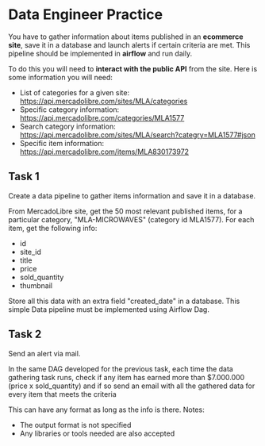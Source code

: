 # Data Engineer Practice

You have to gather information about items published in an **ecommerce site**, save it in a database and launch alerts if certain criteria are met. This pipeline should be implemented in **airflow** and run daily.

To do this you will need to **interact with the public API** from the site. Here is some information you will need:

* List of categories for a given site: https://api.mercadolibre.com/sites/MLA/categories
* Specific category information: https://api.mercadolibre.com/categories/MLA1577
* Search category information: https://api.mercadolibre.com/sites/MLA/search?categry=MLA1577#json
* Specific item information: https://api.mercadolibre.com/items/MLA830173972

## Task 1

Create a data pipeline to gather items information and save it in a database.

From MercadoLibre site, get the 50 most relevant published items, for a particular category, "MLA-MICROWAVES" (category id MLA1577). For each item, get the following info:

* id
* site_id
* title
* price
* sold_quantity
* thumbnail

Store all this data with an extra field "created_date" in a database. This simple Data pipeline must be implemented using Airflow Dag.

## Task 2

Send an alert via mail.

In the same DAG developed for the previous task, each time the data gathering task runs, check if any item has earned more than $7.000.000 (price x sold_quantity) and if so send an email with all the gathered data for every item that meets the criteria

This can have any format as long as the info is there. Notes:

* The output format is not specified
* Any libraries or tools needed are also accepted